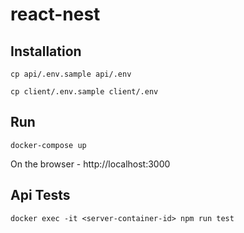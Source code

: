 # react-nest

## Installation
```
cp api/.env.sample api/.env

cp client/.env.sample client/.env

```

## Run
``
docker-compose up
``

On the browser - http://localhost:3000


## Api Tests

```
docker exec -it <server-container-id> npm run test
```

